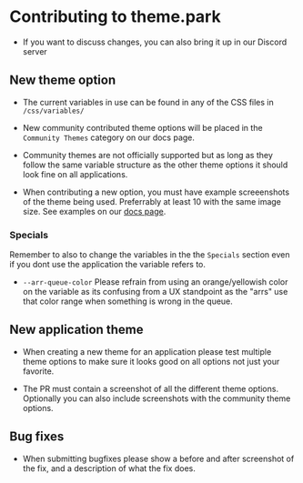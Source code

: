 # Contributing to theme.park

- If you want to discuss changes, you can also bring it up in our Discord server

## New theme option

- The current variables in use can be found in any of the CSS files in `/css/variables/`

- New community contributed theme options will be placed in the `Community Themes` category on our docs page.

- Community themes are not officially supported but as long as they follow the same variable structure as the other theme options it should look fine on all applications.

- When contributing a new option, you must have example screeenshots of the theme being used. Preferrably at least 10 with the same image size. See examples on our [docs page](https://docs.theme-park.dev/community-themes/).

### Specials

Remember to also to change the variables in the the `Specials` section even if you dont use the application the variable refers to.

- `--arr-queue-color` Please refrain from using an orange/yellowish color on the variable as its confusing from a UX standpoint as the "arrs" use that color range when something is wrong in the queue.

## New application theme

- When creating a new theme for an application please test multiple theme options to make sure it looks good on all options not just your favorite.

- The PR must contain a screenshot of all the different theme options. Optionally you can also include screenshots with the community theme options.

## Bug fixes

- When submitting bugfixes please show a before and after screenshot of the fix, and a description of what the fix does.
